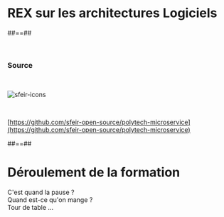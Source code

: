 <!-- .slide: class="first-slide" sfeir-level="1" sfeir-techno="architecture" -->

# **REX sur les architectures Logiciels**

##==##

<!-- .slide: class="bg-blur" -->

<br>

### Source

<br>

![sfeir-icons](github)<!-- .element: style="--icon-size:300px; --icon-color:var(--light-grey);"  -->

<br>

[https://github.com/sfeir-open-source/polytech-microservice](https://github.com/sfeir-open-source/polytech-microservice)<!-- .element: style="color: white" -->

##==##

# Déroulement de la formation

<p class="center">
C'est quand la pause ?<br>
Quand est-ce qu'on mange ?<br>
Tour de table ...
</p>
<br><br>
